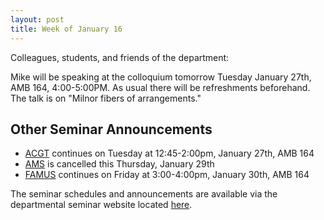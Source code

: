 ```yaml
---
layout: post
title: Week of January 16
---
```


Colleagues, students, and friends of the department:

Mike will be speaking at the colloquium tomorrow Tuesday January 27th, AMB 164, 4:00-5:00PM. As usual there will be refreshments beforehand.   The talk is on "Milnor fibers of arrangements."

## Other Seminar Announcements ##

- [ACGT](acgtSpring2015) continues on Tuesday at 12:45-2:00pm, January 27th, AMB 164
- [AMS](amsSpring2015) is cancelled this Thursday, January 29th
- [FAMUS](famusSpring2015) continues on Friday at 3:00-4:00pm, January 30th, AMB 164

The seminar schedules and announcements are available via the departmental seminar website located [here](http://naumathstat.github.io/seminars).
